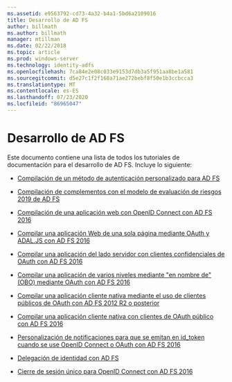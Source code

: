 ```yaml
---
ms.assetid: e9563792-cd73-4a32-b4a1-5bd6a2109016
title: Desarrollo de AD FS
author: billmath
ms.author: billmath
manager: mtillman
ms.date: 02/22/2018
ms.topic: article
ms.prod: windows-server
ms.technology: identity-adfs
ms.openlocfilehash: 7ca84e2e08c033e9153d7db3a5f951aa8be1a581
ms.sourcegitcommit: d5e27c1f2f168a71ae272bebf8f50e1b3ccbcca3
ms.translationtype: MT
ms.contentlocale: es-ES
ms.lasthandoff: 07/23/2020
ms.locfileid: "86965047"
---
```

# <a name="ad-fs-development"></a>Desarrollo de AD FS


Este documento contiene una lista de todos los tutoriales de documentación para el desarrollo de AD FS. Incluye lo siguiente:  
  
 
- [Compilación de un método de autenticación personalizado para AD FS](../ad-fs/development/ad-fs-build-custom-auth-method.md)

- [Compilación de complementos con el modelo de evaluación de riesgos 2019 de AD FS](../ad-fs/development/ad-fs-risk-assessment-model.md)
  
- [Compilación de una aplicación web con OpenID Connect con AD FS 2016](../ad-fs/development/Enabling-OpenId-Connect-with-AD-FS.md)  

- [Compilar una aplicación Web de una sola página mediante OAuth y ADAL.JS con AD FS 2016](../ad-fs/development/Single-Page-Application-with-AD-FS.md)
  
- [Compilar una aplicación del lado servidor con clientes confidenciales de OAuth con AD FS 2016](./development/enabling-oauth-confidential-clients-with-ad-fs.md)

- [Compilar una aplicación de varios niveles mediante "en nombre de" (OBO) mediante OAuth con AD FS 2016](./development/ad-fs-on-behalf-of-authentication-in-windows-server.md) 

- [Compilar una aplicación cliente nativa mediante el uso de clientes públicos de OAuth con AD FS 2012 R2 o posterior](/previous-versions/adfs-windows-server-2012R2/dn633593(v=msdn.10))

- [Compilar una aplicación cliente nativa con clientes de OAuth público con AD FS 2016](../ad-fs/development/native-client-with-ad-fs.md)

- [Personalización de notificaciones para que se emitan en id_token cuando se use OpenID Connect o OAuth con AD FS 2016](./development/custom-id-tokens-in-ad-fs.md)

- [Delegación de identidad con AD FS](../ad-fs/development/ad-fs-identity-delegation.md)

- [Cierre de sesión único para OpenID Connect con AD FS 2016](../ad-fs/development/ad-fs-logout-openid-connect.md)
